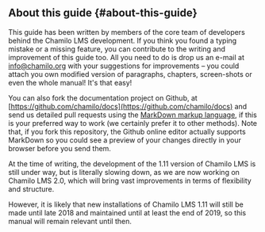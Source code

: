 ## About this guide {#about-this-guide}

This guide has been written by members of the core team of developers behind the Chamilo LMS development. If you think you found a typing mistake or a missing feature, you can contribute to the writing and improvement of this guide too. All you need to do is drop us an e-mail at info@chamilo.org with your suggestions for improvements – you could attach you own modified version of paragraphs, chapters, screen-shots or even the whole manual! It&#039;s that easy!

You can also fork the documentation project on Github, at [https://github.com/chamilo/docs](https://github.com/chamilo/docs) and send us detailed pull requests using the [MarkDown markup language][1], if this is your preferred way to work (we certainly prefer it to other methods). Note that, if you fork this repository, the Github online editor actually supports MarkDown so you could see a preview of your changes directly in your browser before you send them.

At the time of writing, the development of the 1.11 version of Chamilo LMS is still under way, but is literally slowing down, as we are now working on Chamilo LMS 2.0, which will bring vast improvements in terms of flexibility and structure.

However, it is likely that new installations of Chamilo LMS 1.11 will still be made until late 2018 and maintained until at least the end of 2019, so this manual will remain relevant until then.

[1]: https://github.com/adam-p/markdown-here/wiki/Markdown-Cheatsheet
